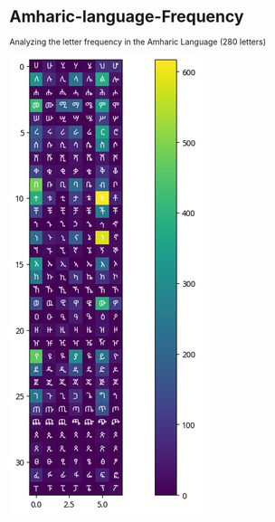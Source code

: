 # Amharic-language-Frequency
Analyzing the letter frequency  in the Amharic Language (280 letters)  


![output.png](output.png)
